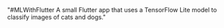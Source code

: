 "#MLWithFlutter 
A small Flutter app that uses a TensorFlow Lite model to classify images of cats and dogs."
